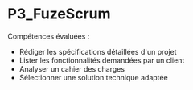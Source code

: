 # P3_FuzeScrum

Compétences évaluées :
 - Rédiger les spécifications détaillées d'un projet
 - Lister les fonctionnalités demandées par un client
 - Analyser un cahier des charges
 - Sélectionner une solution technique adaptée
